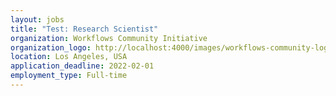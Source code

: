 ```yaml
---
layout: jobs
title: "Test: Research Scientist"
organization: Workflows Community Initiative
organization_logo: http://localhost:4000/images/workflows-community-logo-horizontal.png
location: Los Angeles, USA
application_deadline: 2022-02-01
employment_type: Full-time
---
```

